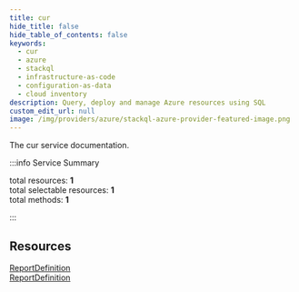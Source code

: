 ```yaml
---
title: cur
hide_title: false
hide_table_of_contents: false
keywords:
  - cur
  - azure
  - stackql
  - infrastructure-as-code
  - configuration-as-data
  - cloud inventory
description: Query, deploy and manage Azure resources using SQL
custom_edit_url: null
image: /img/providers/azure/stackql-azure-provider-featured-image.png
---
```


The cur service documentation.

:::info Service Summary

<div class="row">
<div class="providerDocColumn">
<span>total resources:&nbsp;<b>1</b></span><br />
<span>total selectable resources:&nbsp;<b>1</b></span><br />
<span>total methods:&nbsp;<b>1</b></span><br />
</div>
</div>

:::

## Resources
<div class="row">
<div class="providerDocColumn">
<a href="/providers/azure/cur/ReportDefinition/">ReportDefinition</a>
</div>
<div class="providerDocColumn">
<a href="/providers/azure/cur/ReportDefinition/">ReportDefinition</a>
</div>
</div>
